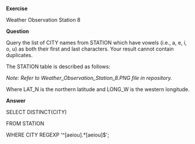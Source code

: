 **Exercise**

Weather Observation Station 8 

**Question**

Query the list of CITY names from STATION which have vowels (i.e., a, e, i, o, u) as both their first and last characters. Your result cannot contain duplicates.

The STATION table is described as follows:

*Note: Refer to Weather_Observation_Station_8.PNG file in repository.*

Where LAT_N is the northern latitude and LONG_W is the western longitude.


**Answer**

SELECT DISTINCT(CITY)

FROM STATION

WHERE CITY REGEXP '^[aeiou].*[aeiou]$';
